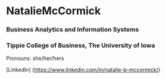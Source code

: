 # NatalieMcCormick
### Business Analytics and Information Systems 
### Tippie College of Business, The University of Iowa
Pronouns: she/her/hers

[LinkedIn] (https://www.linkedin.com/in/natalie-b-mccormick/)

<!--
**nataliemccormick7/nataliemccormick7** is a ✨ _special_ ✨ repository because its `README.md` (this file) appears on your GitHub profile.

Here are some ideas to get you started:

- 🔭 I’m currently working on ...
- 🌱 I’m currently learning ...
- 👯 I’m looking to collaborate on ...
- 🤔 I’m looking for help with ...
- 💬 Ask me about ...
- 📫 How to reach me: ...
- 😄 Pronouns: ...
- ⚡ Fun fact: ...
-->
